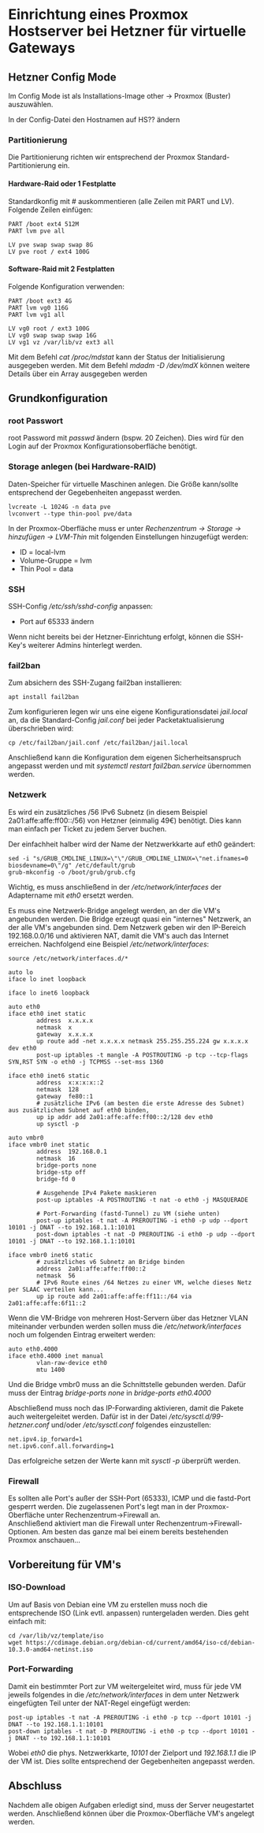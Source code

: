 # Einrichtung eines Proxmox Hostserver bei Hetzner für virtuelle Gateways

## Hetzner Config Mode

Im Config Mode ist als Installations-Image other -> Proxmox (Buster) auszuwählen.

In der Config-Datei den Hostnamen auf HS?? ändern

### Partitionierung

Die Partitionierung richten wir entsprechend der Proxmox Standard-Partitionierung ein.

#### Hardware-Raid oder 1 Festplatte

Standardkonfig mit # auskommentieren (alle Zeilen mit PART und LV).  
Folgende Zeilen einfügen:

    PART /boot ext4 512M
    PART lvm pve all

    LV pve swap swap swap 8G
    LV pve root / ext4 100G

#### Software-Raid mit 2 Festplatten

Folgende Konfiguration verwenden:

    PART /boot ext3 4G
    PART lvm vg0 116G
    PART lvm vg1 all

    LV vg0 root / ext3 100G
    LV vg0 swap swap swap 16G
    LV vg1 vz /var/lib/vz ext3 all

Mit dem Befehl *cat /proc/mdstat* kann der Status der Initialisierung ausgegeben werden.
Mit dem Befehl *mdadm -D /dev/mdX* können weitere Details über ein Array ausgegeben werden

## Grundkonfiguration

### root Passwort

root Password mit *passwd* ändern (bspw. 20 Zeichen). Dies wird für den Login auf der Proxmox Konfigurationsoberfläche benötigt.

### Storage anlegen (bei Hardware-RAID)

Daten-Speicher für virtuelle Maschinen anlegen. Die Größe kann/sollte entsprechend der Gegebenheiten angepasst werden.

    lvcreate -L 1024G -n data pve
    lvconvert --type thin-pool pve/data

In der Proxmox-Oberfläche muss er unter *Rechenzentrum -> Storage -> hinzufügen -> LVM-Thin* mit folgenden Einstellungen hinzugefügt werden:

* ID = local-lvm
* Volume-Gruppe = lvm
* Thin Pool = data

### SSH

SSH-Config */etc/ssh/sshd-config* anpassen:

* Port auf 65333 ändern

Wenn nicht bereits bei der Hetzner-Einrichtung erfolgt, können die SSH-Key's weiterer Admins hinterlegt werden.

### fail2ban

Zum absichern des SSH-Zugang fail2ban installieren:

    apt install fail2ban

Zum konfigurieren legen wir uns eine eigene Konfigurationsdatei *jail.local* an, da die Standard-Config *jail.conf* bei jeder Packetaktualisierung überschrieben wird:

    cp /etc/fail2ban/jail.conf /etc/fail2ban/jail.local

Anschließend kann die Konfiguration dem eigenen Sicherheitsanspruch angepasst werden und mit *systemctl restart fail2ban.service* übernommen werden.

### Netzwerk

Es wird ein zusätzliches /56 IPv6 Subnetz (in diesem Beispiel 2a01:affe:affe:ff00::/56) von Hetzner (einmalig 49€) benötigt. Dies kann man einfach per Ticket zu jedem Server buchen.

Der einfachheit halber wird der Name der Netzwerkkarte auf eth0 geändert:

    sed -i "s/GRUB_CMDLINE_LINUX=\"\"/GRUB_CMDLINE_LINUX=\"net.ifnames=0 biosdevname=0\"/g" /etc/default/grub
    grub-mkconfig -o /boot/grub/grub.cfg

Wichtig, es muss anschließend in der */etc/network/interfaces* der Adaptername mit *eth0* ersetzt werden.

Es muss eine Netzwerk-Bridge angelegt werden, an der die VM's angebunden werden. Die Bridge erzeugt quasi ein "internes" Netzwerk, an der alle VM's angebunden sind. Dem Netzwerk geben wir den IP-Bereich 192.168.0.0/16 und aktivieren NAT, damit die VM's auch das Internet erreichen. Nachfolgend eine Beispiel */etc/network/interfaces*:

    source /etc/network/interfaces.d/*

    auto lo
    iface lo inet loopback

    iface lo inet6 loopback

    auto eth0
    iface eth0 inet static
            address  x.x.x.x
            netmask  x
            gateway  x.x.x.x
            up route add -net x.x.x.x netmask 255.255.255.224 gw x.x.x.x dev eth0
            post-up iptables -t mangle -A POSTROUTING -p tcp --tcp-flags SYN,RST SYN -o eth0 -j TCPMSS --set-mss 1360

    iface eth0 inet6 static
            address  x:x:x:x::2
            netmask  128
            gateway  fe80::1
            # zusätzliche IPv6 (am besten die erste Adresse des Subnet) aus zusätzlichem Subnet auf eth0 binden, 
            up ip addr add 2a01:affe:affe:ff00::2/128 dev eth0
            up sysctl -p

    auto vmbr0
    iface vmbr0 inet static
            address  192.168.0.1
            netmask  16
            bridge-ports none
            bridge-stp off
            bridge-fd 0

            # Ausgehende IPv4 Pakete maskieren
            post-up iptables -A POSTROUTING -t nat -o eth0 -j MASQUERADE

            # Port-Forwarding (fastd-Tunnel) zu VM (siehe unten)
            post-up iptables -t nat -A PREROUTING -i eth0 -p udp --dport 10101 -j DNAT --to 192.168.1.1:10101
            post-down iptables -t nat -D PREROUTING -i eth0 -p udp --dport 10101 -j DNAT --to 192.168.1.1:10101

    iface vmbr0 inet6 static
            # zusätzliches v6 Subnetz an Bridge binden
            address  2a01:affe:affe:ff00::2
            netmask  56
            # IPv6 Route eines /64 Netzes zu einer VM, welche dieses Netz per SLAAC verteilen kann...
            up ip route add 2a01:affe:affe:ff11::/64 via 2a01:affe:affe:6f11::2

Wenn die VM-Bridge von mehreren Host-Servern über das Hetzner VLAN miteinander verbunden werden sollen muss die */etc/network/interfaces* noch um folgenden Eintrag erweitert werden:

    auto eth0.4000
    iface eth0.4000 inet manual
            vlan-raw-device eth0
            mtu 1400

Und die Bridge vmbr0 muss an die Schnittstelle gebunden werden. Dafür muss der Eintrag *bridge-ports none* in *bridge-ports eth0.4000*

Abschließend muss noch das IP-Forwarding aktivieren, damit die Pakete auch weitergeleitet werden.
Dafür ist in der Datei */etc/sysctl.d/99-hetzner.conf* und/oder */etc/sysctl.conf* folgendes einzustellen:

    net.ipv4.ip_forward=1
    net.ipv6.conf.all.forwarding=1

Das erfolgreiche setzen der Werte kann mit *sysctl -p* überprüft werden.

### Firewall

Es sollten alle Port's außer der SSH-Port (65333), ICMP und die fastd-Port gesperrt werden. Die zugelassenen Port's legt man in der Proxmox-Oberfläche unter Rechenzentrum->Firewall an.  
Anschließend aktiviert man die Firewall unter Rechenzentrum->Firewall-Optionen.
Am besten das ganze mal bei einem bereits bestehenden Proxmox anschauen...

## Vorbereitung für VM's

### ISO-Download

Um auf Basis von Debian eine VM zu erstellen muss noch die entsprechende ISO (Link evtl. anpassen) runtergeladen werden. Dies geht einfach mit:

    cd /var/lib/vz/template/iso
    wget https://cdimage.debian.org/debian-cd/current/amd64/iso-cd/debian-10.3.0-amd64-netinst.iso

### Port-Forwarding

Damit ein bestimmter Port zur VM weitergeleitet wird, muss für jede VM jeweils folgendes in die */etc/network/interfaces* in dem unter Netzwerk eingefügten Teil unter der NAT-Regel eingefügt werden:

    post-up iptables -t nat -A PREROUTING -i eth0 -p tcp --dport 10101 -j DNAT --to 192.168.1.1:10101
    post-down iptables -t nat -D PREROUTING -i eth0 -p tcp --dport 10101 -j DNAT --to 192.168.1.1:10101

Wobei *eth0* die phys. Netzwerkkarte, *10101* der Zielport und *192.168.1.1* die IP der VM ist. Dies sollte entsprechend der Gegebenheiten angepasst werden.

## Abschluss

Nachdem alle obigen Aufgaben erledigt sind, muss der Server neugestartet werden. Anschließend können über die Proxmox-Oberfläche VM's angelegt werden.
